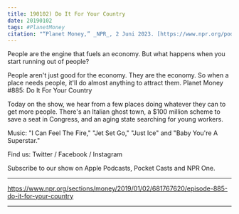 ```yaml
---
title: 190102) Do It For Your Country
date: 20190102
tags: #PlanetMoney
citation: "“Planet Money,” _NPR_, 2 Juni 2023. [https://www.npr.org/podcasts/510289/planet-money](https://www.npr.org/podcasts/510289/planet-money) (diakses 4 Juni 2023)."
---
```


People are the engine that fuels an economy. But what happens when you start running out of people?

People aren't just good for the economy. They are the economy. So when a place needs people, it'll do almost anything to attract them.
Planet Money
#885: Do It For Your Country

Today on the show, we hear from a few places doing whatever they can to get more people. There's an Italian ghost town, a $100 million scheme to save a seat in Congress, and an aging state searching for young workers.

Music: "I Can Feel The Fire," "Jet Set Go," "Just Ice" and "Baby You're A Superstar."

Find us: Twitter / Facebook / Instagram

Subscribe to our show on Apple Podcasts, Pocket Casts and NPR One.

----

https://www.npr.org/sections/money/2019/01/02/681767620/episode-885-do-it-for-your-country





----
